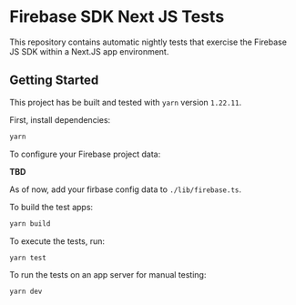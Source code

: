 # Firebase SDK Next JS Tests

This repository contains automatic nightly tests that exercise the Firebase JS SDK within a Next.JS app environment.


## Getting Started

This project has be built and tested with `yarn` version `1.22.11`.

First, install dependencies:

```bash
yarn
```

To configure your Firebase project data:

**TBD**

As of now, add your firbase config data to `./lib/firebase.ts`.

To build the test apps:

```bash
yarn build
```

To execute the tests, run:

```bash
yarn test
```

To run the tests on an app server for manual testing:

```bash
yarn dev
```

